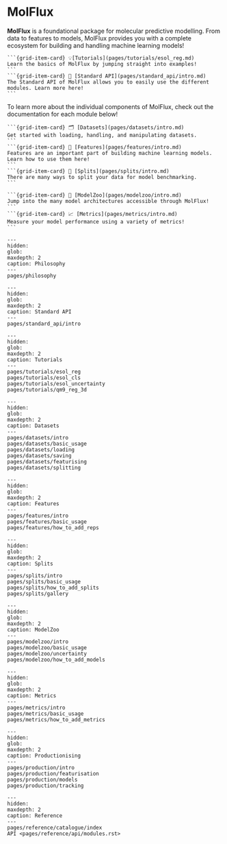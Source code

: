 MolFlux
=======

**MolFlux** is a foundational package for molecular predictive modelling. From data to features to models, MolFlux
provides you with a complete ecosystem for building and handling machine learning models!

````{grid} 2
```{grid-item-card} 💡[Tutorials](pages/tutorials/esol_reg.md)
Learn the basics of MolFlux by jumping straight into examples!
```
```{grid-item-card} 📏 [Standard API](pages/standard_api/intro.md)
The Standard API of MolFlux allows you to easily use the different modules. Learn more here!
```
````

To learn more about the individual components of MolFlux, check out the documentation for each module below!

````{grid} 3
```{grid-item-card} 🗂 [Datasets](pages/datasets/intro.md)
Get started with loading, handling, and manipulating datasets.
```
```{grid-item-card} 🌈 [Features](pages/features/intro.md)
Features are an important part of building machine learning models. Learn how to use them here!
```
```{grid-item-card} 🔀 [Splits](pages/splits/intro.md)
There are many ways to split your data for model benchmarking.
```
````

````{grid} 2
```{grid-item-card} 🤖 [ModelZoo](pages/modelzoo/intro.md)
Jump into the many model architectures accessible through MolFlux!
```
```{grid-item-card} 📈 [Metrics](pages/metrics/intro.md)
Measure your model performance using a variety of metrics!
```
````

```{toctree}
---
hidden:
glob:
maxdepth: 2
caption: Philosophy
---
pages/philosophy
```

```{toctree}
---
hidden:
glob:
maxdepth: 2
caption: Standard API
---
pages/standard_api/intro
```

```{toctree}
---
hidden:
glob:
maxdepth: 2
caption: Tutorials
---
pages/tutorials/esol_reg
pages/tutorials/esol_cls
pages/tutorials/esol_uncertainty
pages/tutorials/qm9_reg_3d
```

```{toctree}
---
hidden:
glob:
maxdepth: 2
caption: Datasets
---
pages/datasets/intro
pages/datasets/basic_usage
pages/datasets/loading
pages/datasets/saving
pages/datasets/featurising
pages/datasets/splitting
```

```{toctree}
---
hidden:
glob:
maxdepth: 2
caption: Features
---
pages/features/intro
pages/features/basic_usage
pages/features/how_to_add_reps
```

```{toctree}
---
hidden:
glob:
maxdepth: 2
caption: Splits
---
pages/splits/intro
pages/splits/basic_usage
pages/splits/how_to_add_splits
pages/splits/gallery
```

```{toctree}
---
hidden:
glob:
maxdepth: 2
caption: ModelZoo
---
pages/modelzoo/intro
pages/modelzoo/basic_usage
pages/modelzoo/uncertainty
pages/modelzoo/how_to_add_models
```

```{toctree}
---
hidden:
glob:
maxdepth: 2
caption: Metrics
---
pages/metrics/intro
pages/metrics/basic_usage
pages/metrics/how_to_add_metrics
```

```{toctree}
---
hidden:
glob:
maxdepth: 2
caption: Productionising
---
pages/production/intro
pages/production/featurisation
pages/production/models
pages/production/tracking
```

```{toctree}
---
hidden:
maxdepth: 2
caption: Reference
---
pages/reference/catalogue/index
API <pages/reference/api/modules.rst>
```
